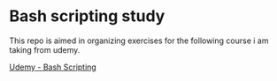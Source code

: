 # Bash scripting study

This repo is aimed in organizing exercises for the following course i am taking from udemy.

[Udemy - Bash Scripting](https://www.udemy.com/course/bash-scripting)
